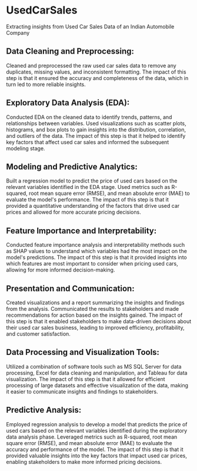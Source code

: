 # UsedCarSales
Extracting insights from Used Car Sales Data of an Indian Automobile Company

## Data Cleaning and Preprocessing: 
Cleaned and preprocessed the raw used car sales data to remove any duplicates, missing values, and inconsistent formatting. The impact of this step is that it ensured the accuracy and completeness of the data, which in turn led to more reliable insights.

## Exploratory Data Analysis (EDA): 
Conducted EDA on the cleaned data to identify trends, patterns, and relationships between variables. Used visualizations such as scatter plots, histograms, and box plots to gain insights into the distribution, correlation, and outliers of the data. The impact of this step is that it helped to identify key factors that affect used car sales and informed the subsequent modeling stage.

## Modeling and Predictive Analytics: 
Built a regression model to predict the price of used cars based on the relevant variables identified in the EDA stage. Used metrics such as R-squared, root mean square error (RMSE), and mean absolute error (MAE) to evaluate the model's performance. The impact of this step is that it provided a quantitative understanding of the factors that drive used car prices and allowed for more accurate pricing decisions.

## Feature Importance and Interpretability: 
Conducted feature importance analysis and interpretability methods such as SHAP values to understand which variables had the most impact on the model's predictions. The impact of this step is that it provided insights into which features are most important to consider when pricing used cars, allowing for more informed decision-making.

## Presentation and Communication: 
Created visualizations and a report summarizing the insights and findings from the analysis. Communicated the results to stakeholders and made recommendations for action based on the insights gained. The impact of this step is that it enabled stakeholders to make data-driven decisions about their used car sales business, leading to improved efficiency, profitability, and customer satisfaction.

## Data Processing and Visualization Tools: 
Utilized a combination of software tools such as MS SQL Server for data processing, Excel for data cleaning and manipulation, and Tableau for data visualization. The impact of this step is that it allowed for efficient processing of large datasets and effective visualization of the data, making it easier to communicate insights and findings to stakeholders.

## Predictive Analysis: 
Employed regression analysis to develop a model that predicts the price of used cars based on the relevant variables identified during the exploratory data analysis phase. Leveraged metrics such as R-squared, root mean square error (RMSE), and mean absolute error (MAE) to evaluate the accuracy and performance of the model. The impact of this step is that it provided valuable insights into the key factors that impact used car prices, enabling stakeholders to make more informed pricing decisions.
